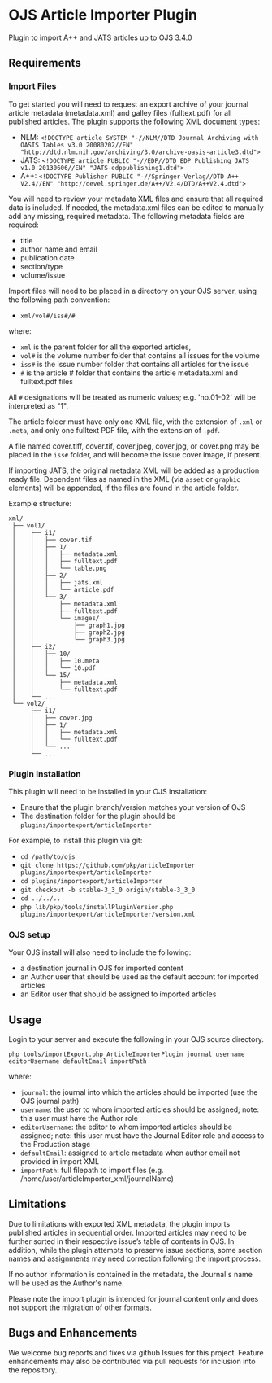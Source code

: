 # OJS Article Importer Plugin
Plugin to import A++ and JATS articles up to OJS 3.4.0

## Requirements

### Import Files
To get started you will need to request an export archive of your journal article metadata (metadata.xml) and galley files (fulltext.pdf) for all published articles.
The plugin supports the following XML document types:
- NLM: `<!DOCTYPE article SYSTEM "-//NLM//DTD Journal Archiving with OASIS Tables v3.0 20080202//EN" "http://dtd.nlm.nih.gov/archiving/3.0/archive-oasis-article3.dtd">`
- JATS: `<!DOCTYPE article PUBLIC "-//EDP//DTD EDP Publishing JATS v1.0 20130606//EN" "JATS-edppublishing1.dtd">`
- A++: `<!DOCTYPE Publisher PUBLIC "-//Springer-Verlag//DTD A++ V2.4//EN" "http://devel.springer.de/A++/V2.4/DTD/A++V2.4.dtd">`

You will need to review your metadata XML files and ensure that all required data is included. If needed, the metadata.xml files can be edited to manually add any missing, required metadata. The following metadata fields are required:

- title
- author name and email
- publication date
- section/type
- volume/issue

Import files will need to be placed in a directory on your OJS server, using the following path convention:
- `xml/vol#/iss#/#`

where:
- `xml` is the parent folder for all the exported articles,
- `vol#` is the volume number folder that contains all issues for the volume
- `iss#` is the issue number folder that contains all articles for the issue
- `#` is the article # folder that contains the article metadata.xml and fulltext.pdf files

All `#` designations will be treated as numeric values; e.g. 'no.01-02' will be interpreted as "1".

The article folder must have only one XML file, with the extension of `.xml` or `.meta`, and only one fulltext PDF file, with the extension of `.pdf`.

A file named cover.tiff, cover.tif, cover.jpeg, cover.jpg, or cover.png may be placed in the `iss#` folder, and will become the issue cover image, if present.

If importing JATS, the original metadata XML will be added as a production ready file.  Dependent files as named in the XML (via `asset` or `graphic` elements) will be appended, if the files are found in the article folder.

Example structure:
```tree-view
xml/
 ├── vol1/
 │    ├── i1/
 │    │   ├── cover.tif
 │    │   ├── 1/
 │    │   │   ├── metadata.xml
 │    │   │   ├── fulltext.pdf
 │    │   │   └── table.png
 │    │   ├── 2/
 │    │   │   ├── jats.xml
 │    │   │   └── article.pdf
 │    │   └── 3/
 │    │       ├── metadata.xml
 │    │       ├── fulltext.pdf
 │    │       └── images/
 │    │           ├── graph1.jpg
 │    │           ├── graph2.jpg
 │    │           └── graph3.jpg
 │    ├── i2/
 │    │   ├── 10/
 │    │   │   ├── 10.meta
 │    │   │   └── 10.pdf
 │    │   └── 15/
 │    │       ├── metadata.xml
 │    │       └── fulltext.pdf
 │    └── ...
 └── vol2/
      ├── i1/
      │   ├── cover.jpg
      │   ├── 1/
      │   │   ├── metadata.xml
      │   │   └── fulltext.pdf
      │   └── ...
      └── ...
```

### Plugin installation
This plugin will need to be installed in your OJS installation:
- Ensure that the plugin branch/version matches your version of OJS
- The destination folder for the plugin should be `plugins/importexport/articleImporter`

For example, to install this plugin via git:
- `cd /path/to/ojs`
- `git clone https://github.com/pkp/articleImporter plugins/importexport/articleImporter`
- `cd plugins/importexport/articleImporter`
- `git checkout -b stable-3_3_0 origin/stable-3_3_0`
- `cd ../../..`
- `php lib/pkp/tools/installPluginVersion.php plugins/importexport/articleImporter/version.xml`

### OJS setup
Your OJS install will also need to include the following:
- a destination journal in OJS for imported content
- an Author user that should be used as the default account for imported articles
- an Editor user that should be assigned to imported articles

## Usage

Login to your server and execute the following in your OJS source directory.

`php tools/importExport.php ArticleImporterPlugin journal username editorUsername defaultEmail importPath`

where:

- `journal`: the journal into which the articles should be imported (use the OJS journal path)
- `username`: the user to whom imported articles should be assigned; note: this user must have the Author role
- `editorUsername`: the editor to whom imported articles should be assigned; note: this user must have the Journal Editor role and access to the Production stage
- `defaultEmail`: assigned to article metadata when author email not provided in import XML
- `importPath`: full filepath to import files (e.g. /home/user/articleImporter_xml/journalName)

## Limitations

Due to limitations with exported XML metadata, the plugin imports published articles in sequential order. Imported articles may need to be further sorted in their respective issue’s table of contents in OJS. In addition, while the plugin attempts to preserve issue sections, some section names and assignments may need correction following the import process.

If no author information is contained in the metadata, the Journal's name will be used as the Author's name.

Please note the import plugin is intended for journal content only and does not support the migration of other formats.

## Bugs and Enhancements

We welcome bug reports and fixes via github Issues for this project. Feature enhancements may also be contributed via pull requests for inclusion into the repository.
